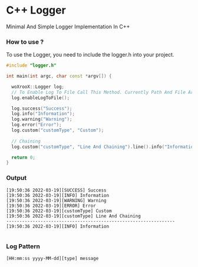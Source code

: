 # C++ Logger
Minimal And Simple Logger Implementation In C++

### How to use ?
To use the Logger, you need to include the logger.h into your project.
```C++
#include "logger.h"

int main(int argc, char const *argv[]) {

  woXrooX::Logger log;
  // To Enable Log To File Call This Method. Currently Path And File Are Not Dynamic. Hard Coded Path And File -> "./log/log.log"
  log.enableLogToFile();

  log.success("Success");
  log.info("Information");
  log.warning("Warning");
  log.error("Error");
  log.custom("customType", "Custom");
  
  // Chaining
  log.custom("customType", "Line And Chaining").line().info("Information);

  return 0;
}
```
### Output
```
[19:50:36 2022-03-19][SUCCESS] Success
[19:50:36 2022-03-19][INFO] Information
[19:50:36 2022-03-19][WARNING] Warning
[19:50:36 2022-03-19][ERROR] Error
[19:50:36 2022-03-19][customType] Custom
[19:50:36 2022-03-19][customType] Line And Chaining
----------------------------------------------------------------
[19:50:36 2022-03-19][INFO] Information


```
### Log Pattern
```
[HH:mm:ss yyyy-MM-dd][type] message
```
